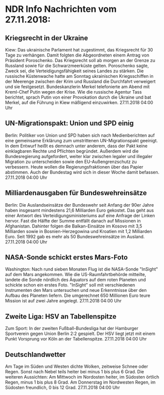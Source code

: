 # NDR Info Nachrichten vom 27.11.2018:


## Kriegsrecht in der Ukraine
Kiew: Das ukrainische Parlament hat zugestimmt, das Kriegsrecht für 30 Tage zu verhängen. Damit folgten die Abgeordneten einem Antrag von Präsident Poroschenko. Das Kriegsrecht soll ab morgen an der Grenze zu Russland sowie für die Schwarzmeerküste gelten. Poroschenko sagte, Zweck sei, die Verteidigungsfähigkeit seines Landes zu stärken. Die russische Küstenwache hatte am Sonntag ukrainischen Kriegsschiffen in der Meerenge zwischen der Krim und Russland die Durchfahrt verweigert und sie festgesetzt. Bundeskanzlerin Merkel telefonierte am Abend mit Kreml-Chef Putin wegen der Krise. Wie die russische Agentur Tass berichtet, sprach Putin von einer Provokation durch die Ukraine und bat Merkel, auf die Führung in Kiew mäßigend einzuwirken. 27.11.2018 04:00 Uhr 

## UN-Migrationspakt: Union und SPD einig
Berlin: Politiker von Union und SPD haben sich nach Medienberichten auf eine gemeinsame Erklärung zum umstrittenen UN-Migrationspakt geeinigt. In dem Entwurf heißt es demnach unter anderem, dass der Pakt keine einklagbaren Rechte und Pflichten begründet. Außerdem wird die Bundesregierung aufgefordert, weiter klar zwischen legaler und illegaler Migration zu unterscheiden sowie den EU-Außengrenzschutz zu verbessern. Heute wollen die Regierungsfraktionen über das Papier abstimmen. Auch der Bundestag wird sich in dieser Woche damit befassen. 27.11.2018 04:00 Uhr 

## Milliardenausgaben für Bundeswehreinsätze
Berlin: Die Auslandseinsätze der Bundeswehr seit Anfang der 90er Jahre haben insgesamt mindestens 21,6 Milliarden Euro gekostet. Das geht aus einer Antwort des Verteidigungsministeriums auf eine Anfrage der Linken hervor. Fast die Hälfte der Summe entfällt danach auf Missionen in Afghanistan. Dahinter folgen die Balkan-Einsätze im Kosovo mit 3,5 Milliarden sowie in Bosnien-Herzegowina und Kroatien mit 1,2 Milliarden Euro. Seit 1992 gab es mehr als 50 Bundeswehreinsätze im Ausland. 27.11.2018 04:00 Uhr 

## NASA-Sonde schickt erstes Mars-Foto
Washington: Nach rund sieben Monaten Flug ist die NASA-Sonde "InSight" auf dem Mars angekommen. Wie die US-Raumfahrtbehörde mitteilte, landete die Sonde nördlich des Äquators auf dem roten Planeten und schickte schon ein erstes Foto. "InSight" soll mit verschiedenen Instrumenten den Mars untersuchen und neue Erkenntnisse über den Aufbau des Planeten liefern. Die umgerechnet 650 Millionen Euro teure Mission ist auf zwei Jahre angelegt. 27.11.2018 04:00 Uhr 

## Zweite Liga: HSV an Tabellenspitze
Zum Sport: In der zweiten Fußball-Bundesliga hat der Hamburger Sportverein gegen Union Berlin 2:2 gespielt. Der HSV liegt jetzt mit einem Punkt Vorsprung vor Köln an der Tabellenspitze. 27.11.2018 04:00 Uhr 

## Deutschlandwetter
Am Tage im Süden und Westen dichte Wolken, zeitweise Schnee oder Regen. Sonst nach Nebel teils heiter bei minus 1 bis plus 6 Grad. Die weiteren Aussichten: Am Mittwoch im Nordosten heiter, im Südosten örtlich Regen, minus 1 bis plus 8 Grad. Am Donnerstag im Nordwesten Regen, im Südosten freundlich, 0 bis 12 Grad. 27.11.2018 04:00 Uhr 
